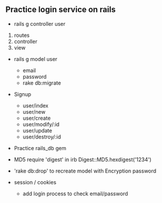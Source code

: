 ## Practice login service on rails

- rails g controller user
1. routes
2. controller
3. view

- rails g model user
  - email
  - password
  - rake db:migrate
  
- Signup
  - user/index
  - user/new
  - user/create
  - user/modify/:id
  - user/update
  - user/destroy/:id
 
- Practice rails_db gem

- MD5 
require 'digest' in irb
Digest::MD5.hexdigest('1234')

- 'rake db:drop' to recreate model with Encryption password

- session / cookies
  - add login process to check email/password